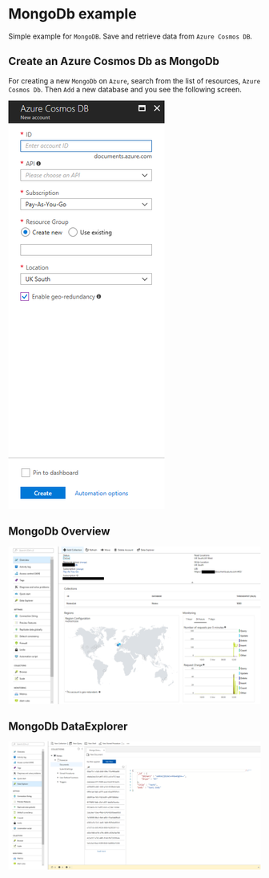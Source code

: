 # MongoDb example
Simple example for `MongoDB`. Save and retrieve data from `Azure Cosmos DB`.

## Create an Azure Cosmos Db as MongoDb
For creating a new `MongoDb` on `Azure`, search from the list of resources, `Azure Cosmos Db`. Then `Add` a new database and you see the following screen.

![New MongoDb on Azure](https://github.com/erossini/MongoDbExample/blob/master/Screenshots/NewCosmosDB.PNG)

## MongoDb Overview
![Azure Overview](https://github.com/erossini/MongoDbExample/blob/master/Screenshots/Overview.png)

## MongoDb DataExplorer
![Azure DataExplorer](https://github.com/erossini/MongoDbExample/blob/master/Screenshots/DataExplorer.PNG)

